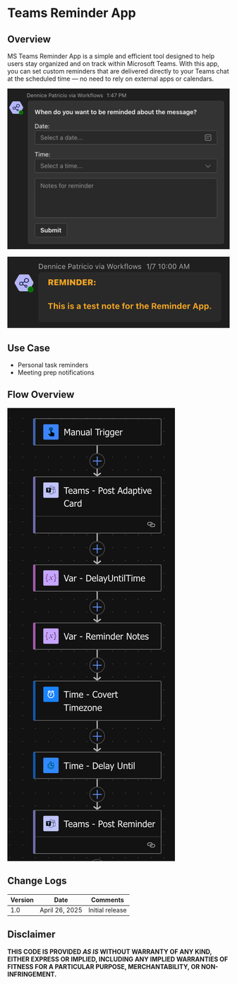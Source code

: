 # Teams Reminder App



## Overview
MS Teams Reminder App is a simple and efficient tool designed to help users stay organized and on track within Microsoft Teams. With this app, you can set custom reminders that are delivered directly to your Teams chat at the scheduled time — no need to rely on external apps or calendars.

![screenshot of the sample](./assets/teams-reminder-2.png)

![screenshot of the sample](./assets/teams-reminder.png)



## Use Case
- Personal task reminders
- Meeting prep notifications



## Flow Overview

![screenshot of the sample](./assets/flow-overview.png)



## Change Logs

Version |Date              |Comments
--------|------------------|--------------------------------
1.0     |April 26, 2025 |Initial release



## Disclaimer
**THIS CODE IS PROVIDED *AS IS* WITHOUT WARRANTY OF ANY KIND, EITHER EXPRESS OR IMPLIED, INCLUDING ANY IMPLIED WARRANTIES OF FITNESS FOR A PARTICULAR PURPOSE, MERCHANTABILITY, OR NON-INFRINGEMENT.**

